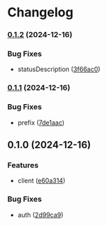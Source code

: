 # Changelog

### [0.1.2](https://www.github.com/brokeyourbike/pixpayment-api-client-php/compare/v0.1.1...v0.1.2) (2024-12-16)


### Bug Fixes

* statusDescription ([3f66ac0](https://www.github.com/brokeyourbike/pixpayment-api-client-php/commit/3f66ac050cafe75b7e65add7ebc8de2386caef13))

### [0.1.1](https://www.github.com/brokeyourbike/pixpayment-api-client-php/compare/v0.1.0...v0.1.1) (2024-12-16)


### Bug Fixes

* prefix ([7de1aac](https://www.github.com/brokeyourbike/pixpayment-api-client-php/commit/7de1aacef41c120022b45a619d476745b616b5b1))

## 0.1.0 (2024-12-16)


### Features

* client ([e60a314](https://www.github.com/brokeyourbike/pixpayment-api-client-php/commit/e60a314ad85a450a56679b320ae2f578922970b9))


### Bug Fixes

* auth ([2d99ca9](https://www.github.com/brokeyourbike/pixpayment-api-client-php/commit/2d99ca9b0573590f41f8d5bd1488a9adc722ee3e))
